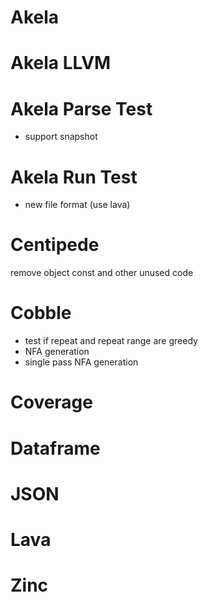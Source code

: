 # Akela

# Akela LLVM

# Akela Parse Test
* support snapshot

# Akela Run Test
* new file format (use lava)

# Centipede
remove object const and other unused code

# Cobble
* test if repeat and repeat range are greedy
* NFA generation
* single pass NFA generation

# Coverage

# Dataframe

# JSON

# Lava

# Zinc

